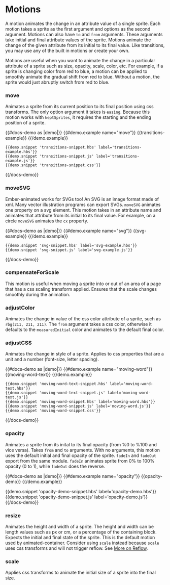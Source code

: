 # Motions

A motion animates the change in an attribute value of a single sprite. Each motion takes a sprite as the first argument and options as the second argument. Motions can also have `to` and `from` arguments. These arguments take initial and final attribute values of the sprite. Motions animate the change of the given attribute from its initial to its final value. Like transitions, you may use any of the built in motions or create your own. 

Motions are useful when you want to animate the change in a particular attribute of a sprite such as size, opacity, scale, color, etc. For example, if a sprite is changing color from red to blue, a motion can be applied to smoothly animate the gradual shift from red to blue. Without a motion, the sprite would just abruptly switch from red to blue. 


### move
Animates a sprite from its current position to its final position using css transforms. The only option argument it takes is `easing`. Because this motion works with `keptSprites`, it requires the starting and the ending position of a sprite. 

{{#docs-demo as |demo|}}
    {{#demo.example name="move"}}
      {{transitions-example}}
    {{/demo.example}}

    {{demo.snippet 'transitions-snippet.hbs' label='transitions-example.hbs'}}
    {{demo.snippet 'transitions-snippet.js' label='transitions-example.js'}}
    {{demo.snippet 'transitions-snippet.css'}}
{{/docs-demo}}

### moveSVG

Ember-animated works for SVGs too! An SVG is an image format made of xml. Many vector illustration programs can export SVGs. `moveSVG` animates one property on a svg element. This motion takes in an attribute name and animates that attribute from its initial to its final value. For example, on a circle `moveSVG` animates the `cx` property.

{{#docs-demo as |demo|}}
    {{#demo.example name="svg"}}
        {{svg-example}}
    {{/demo.example}}

    {{demo.snippet 'svg-snippet.hbs' label='svg-example.hbs'}}
    {{demo.snippet 'svg-snippet.js' label='svg-example.js'}}
{{/docs-demo}}


### compensateForScale
This motion is useful when moving a sprite into or out of an area of a page that has a css scaling transform applied. Ensures that the scale changes smoothly during the animation. 

### adjustColor
Animates the change in value of the css color attribute of a sprite, such as `rbg(211, 211, 211)`. The `from` argument takes a css color, otherwise it defaults to the `measuredInitial` color and animates to the default final color. 

### adjustCSS
Animates the change in style of a sprite. Applies to css properties that are a unit and a number (font-size, letter spacing).

{{#docs-demo as |demo|}}
    {{#demo.example name="moving-word"}}
        {{moving-word-text}}
    {{/demo.example}}

    {{demo.snippet 'moving-word-text-snippet.hbs' label='moving-word-text.hbs'}}
    {{demo.snippet 'moving-word-text-snippet.js' label='moving-word-text.js'}}
    {{demo.snippet 'moving-word-snippet.hbs' label='moving-word.hbs'}}
    {{demo.snippet 'moving-word-snippet.js' label='moving-word.js'}}
    {{demo.snippet 'moving-word-snippet.css'}}
{{/docs-demo}}


### opacity
Animates a sprite from its inital to its final opacity (from %0 to %100 and vice versa). Takes `from` and `to` arguments. With no arguments, this motion uses the default initial and final opacity of the sprite. `fadeIn` and `fadeOut` export from the same module. `fadeIn` animates sprite from 0% to 100% opacity (0 to 1), while `fadeOut` does the reverse. 

{{#docs-demo as |demo|}}
  {{#demo.example name="opacity"}}
    {{opacity-demo}}
  {{/demo.example}}

  {{demo.snippet 'opacity-demo-snippet.hbs' label='opacity-demo.hbs'}}
  {{demo.snippet 'opacity-demo-snippet.js' label='opacity-demo.js'}}
{{/docs-demo}}

### resize
Animates the height and width of a sprite. The height and width can be length values such as px or cm, or a percentage of the containing block. Expects the initial and final state of the sprite. This is the default motion used by animated-container. Consider using `scale` instead because `scale` uses css transforms and will not trigger reflow. See [More on Reflow](https://developers.google.com/web/fundamentals/design-and-ux/animations/animations-and-performance).

### scale
Applies css transforms to animate the initial size of a sprite into the final size. 
